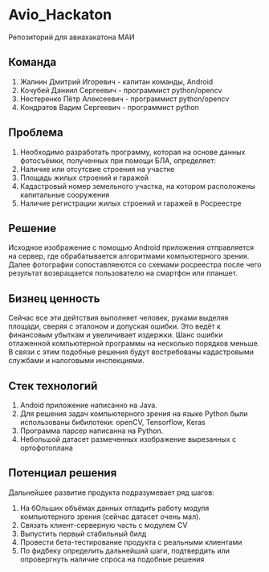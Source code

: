 # Avio_Hackaton
Репозиторий для авиахакатона МАИ
## Команда
1. Жалнин Дмитрий Игоревич - капитан команды, Android 
2. Кочубей Даниил Сергеевич - программист python/opencv
3. Нестеренко Пётр Алексеевич - программист python/opencv
4. Кондратов Вадим Сергеевич - программист python
## Проблема
1. Необходимо разработать программу, которая на основе данных фотосъёмки, полученных при помощи БЛА, определяет:
2. Наличие или отсутсвие строения на участке
3. Площадь жилых строений и гаражей
4. Кадастровый номер земельного участка, на котором расположены капитальные сооружения
5. Наличие регистрации жилых строений и гаражей в Росреестре
## Решение
Исходное изображение с помощью Android приложения отправляется на сервер, где обрабатывается алгоритмами компьютерного зрения. Далее фотографии сопоставляеются со схемами росреестра после чего результат возвращается пользователю на смартфон или планшет.
## Бизнец ценность
Сейчас все эти дейтствия выполняет человек, руками выделяя площади, сверяя с эталоном и допуская ошибки. Это ведёт к финансовым убыткам и увеличивает издержки. Шанс ошибки отлаженной компьютерной программы на несколько порядков меньше. В связи с этим подобные решения будут востребованы кадастровыми службами и налоговыми инспекциями.
## Стек технологий 
1. Andoid приложение написанно на Java.
2. Для решения задач компьютерного зрения на языке Python были использованы бибилотеки: openCV, Tensorflow, Keras 
3. Программа парсер написанна на Python.
4. Небольшой датасет размеченных изображение вырезанных с ортофотоплана
## Потенциал решения
Дальнейшее развитие продукта подразумевает ряд шагов:
1. На бОльших объёмах данных отладить работу модуля компьютерного зрения (сейчас датасет очень мал).
2. Связать клиент-серверную часть с модулем CV
3. Выпустить первый стабильный билд
4. Провести бета-тестирование продукта с реальными клиентами
5. По фидбеку определить дальнейший шаги, подтвердить или опровергнуть наличие спроса на подобные решения
